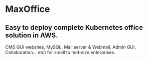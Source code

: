 # MaxOffice
## Easy to deploy complete Kubernetes office solution in AWS.<br>
CMS GUI websites, MySQL, Mail server &amp; Webmail, Admin GUI, Collaboration... etc)  for small to mid-size enterprises. 
